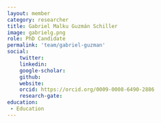 ```yaml
---
layout: member
category: researcher
title: Gabriel Malku Guzmán Schiller
image: gabrielg.png
role: PhD Candidate
permalink: 'team/gabriel-guzman'
social:
    twitter: 
    linkedin:
    google-scholar:
    github:
    website: 
    orcid: https://orcid.org/0009-0008-6490-2886
    research-gate:
education:
 - Education
---
```


